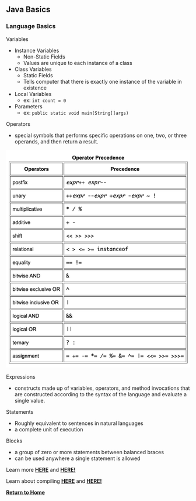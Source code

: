 ## Java Basics

### Language Basics

Variables
  - Instance Variables
    - Non-Static Fields
    - Values are unique to each instance of a class
  - Class Variables
    - Static Fields
    - Tells computer that there is exactly one instance of the variable in existence
  - Local Variables
    - ex: `int count = 0`
  - Parameters
    - ex: `public static void main(String[]args)`

Operators
  - special symbols that performs specific operations on one, two, or three operands, and then return a result. 

  ![Operator Precendence](operators.png)
<!-- https://docs.oracle.com/javase/tutorial/java/nutsandbolts/operators.html -->

Expressions
  - constructs made up of variables, operators, and method invocations that are constructed according to the syntax of the language and evaluate a single value.

Statements
  - Roughly equivalent to sentences in natural languages
  - a complete unit of execution

Blocks
  - a group of zero or more statements between balanced braces 
  - can be used anywhere a single statement is allowed

Learn more [**HERE**](https://docs.oracle.com/javase/tutorial/java/nutsandbolts/index.html) and [**HERE!**](https://www.dummies.com/programming/java/making-sense-of-javas-api-documentation/)

Learn about compiling [**HERE**](https://www.reddit.com/r/explainlikeimfive/comments/233dq5/eli5_what_does_it_mean_to_compile_code/) and [**HERE!**](https://xkcd.com/303/)


[**Return to Home**](README.md)